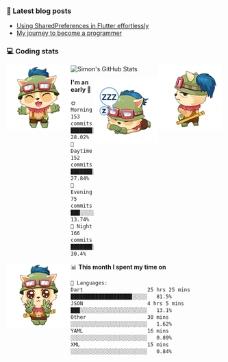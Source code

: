 ### 📘 Latest blog posts

<!-- BLOG-POST-LIST:START -->
- [Using SharedPreferences in Flutter effortlessly](http://blog.codingteemo.me/2020/07/15/Using-SharedPreferences-in-Flutter-effortlessly/)
- [My journey to become a programmer](http://blog.codingteemo.me/2018/07/14/My-journey-to-become-a-programmer/)
<!-- BLOG-POST-LIST:END -->

### 💻 Coding stats
<img align="right" src="https://raw.githubusercontent.com/simonpham/simonpham/master/assets/images/6kiur.gif" >


<img align="left" src="https://raw.githubusercontent.com/simonpham/simonpham/master/assets/images/5kiur.gif" >

![Simon's GitHub Stats](https://github-readme-stats-obu2qdcs2.vercel.app/api?username=simonpham)

<img align="right" src="https://raw.githubusercontent.com/simonpham/simonpham/master/assets/images/4kiur.gif" >

<!--START_SECTION:waka-->
**I'm an early 🐤** 

```text
🌞 Morning    153 commits    ███████░░░░░░░░░░░░░░░░░░   28.02% 
🌆 Daytime    152 commits    ███████░░░░░░░░░░░░░░░░░░   27.84% 
🌃 Evening    75 commits     ███░░░░░░░░░░░░░░░░░░░░░░   13.74% 
🌙 Night      166 commits    ███████░░░░░░░░░░░░░░░░░░   30.4%

```


<img align="left" src="https://raw.githubusercontent.com/simonpham/simonpham/master/assets/images/19kiur.gif" >📊 **This month I spent my time on** 

```text
💬 Languages: 
Dart                     25 hrs 25 mins      ████████████████████░░░░░   81.5% 
JSON                     4 hrs 5 mins        ███░░░░░░░░░░░░░░░░░░░░░░   13.1% 
Other                    30 mins             ░░░░░░░░░░░░░░░░░░░░░░░░░   1.62% 
YAML                     16 mins             ░░░░░░░░░░░░░░░░░░░░░░░░░   0.89% 
XML                      15 mins             ░░░░░░░░░░░░░░░░░░░░░░░░░   0.84%

```


<!--END_SECTION:waka-->
